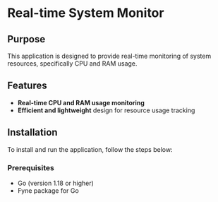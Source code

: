 # Real-time System Monitor

## Purpose

This application is designed to provide real-time monitoring of system resources, specifically CPU and RAM usage.

## Features

- **Real-time CPU and RAM usage monitoring**
- **Efficient and lightweight** design for resource usage tracking

## Installation

To install and run the application, follow the steps below:

### Prerequisites

- Go (version 1.18 or higher)
- Fyne package for Go
